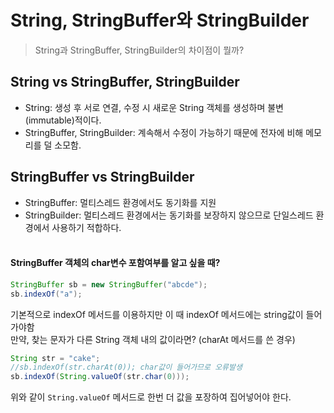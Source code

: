 # String, StringBuffer와 StringBuilder
> String과 StringBuffer, StringBuilder의 차이점이 뭘까?

## String vs StringBuffer, StringBuilder
- String: 생성 후 서로 연결, 수정 시 새로운 String 객체를 생성하며 불변(immutable)적이다.<br>
- StringBuffer, StringBuilder: 계속해서 수정이 가능하기 때문에 전자에 비해 메모리를 덜 소모함.

## StringBuffer vs StringBuilder
- StringBuffer: 멀티스레드 환경에서도 동기화를 지원<br>
- StringBuilder: 멀티스레드 환경에서는 동기화를 보장하지 않으므로 단일스레드 환경에서 사용하기 적합하다.
<br><br>

#### StringBuffer 객체의 char변수 포함여부를 알고 싶을 때?
```java
StringBuffer sb = new StringBuffer("abcde");
sb.indexOf("a");
```
기본적으로 indexOf 메서드를 이용하지만 이 때 indexOf 메서드에는 string값이 들어가야함 <br>
만약, 찾는 문자가 다른 String 객체 내의 값이라면? (charAt 메서드를 쓴 경우)   
```java
String str = "cake";
//sb.indexOf(str.charAt(0)); char값이 들어가므로 오류발생
sb.indexOf(String.valueOf(str.char(0)));
```
위와 같이  `String.valueOf` 메서드로 한번 더 값을 포장하여 집어넣어야 한다.